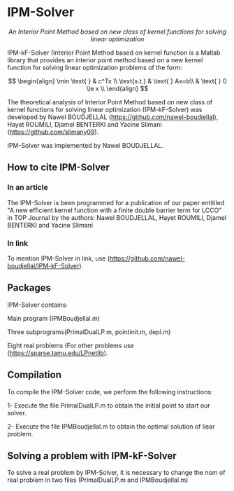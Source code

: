 # IPM-Solver

<div align="center">

   *An Interior Point Method based on new class of kernel functions for solving linear optimization*

</div>


IPM-kF-Solver (Interior Point Method based on kernel function is a Matlab library that provides an interior point method based on a new kernel function for solving linear optimization problems of the form:

$$
\begin{align}
\min \text{  } & c^Tx \\
\text{s.t.}               & \text{  }  Ax=b\\
                            & \text{  } 0 \le x \\
\end{align}
$$

 The theoretical analysis of Interior Point Method based on new class of kernel functions for solving linear optimization (IPM-kF-Solver) was developed by Nawel BOUDJELLAL (https://github.com/nawel-boudjellal), Hayet ROUMILI, Djamel BENTERKI and Yacine Slimani (https://github.com/slimany09).

 
IPM-Solver was  implemented by Nawel BOUDJELLAL.

## How to cite IPM-Solver

### In an article
The IPM-Solver is been programmed for a publication of our paper entitiled "A new efficient kernel function with a finite double barrier term for LCCO" in TOP Journal by the authors: Nawel BOUDJELLAL, Hayet ROUMILI, Djamel BENTERKI and Yacine Slimani 

### In link

To mention IPM-Solver in link, use (https://github.com/nawel-boudjellal/IPM-kF-Solver).


## Packages

IPM-Solver contains:

Main program (IPMBoudjellal.m)

Three subprograms(PrimalDualLP.m, pointinit.m, depl.m)

Eight real problems (For other problems use  (https://sparse.tamu.edu/LPnetlib).

## Compilation

To compile the IPM-Solver code,  we perform the following instructions:

1- Execute the file PrimalDualLP.m to obtain the initial point to start our solver.

2- Execute the file IPMBoudjellal.m to obtain the optimal solution of liear problem.

## Solving a problem with IPM-kF-Solver

To solve a real problem by IPM-Solver, it is necessary to  change the nom of real problem in two files (PrimalDualLP.m and IPMBoudjellal.m)


